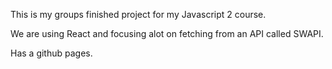 This is my groups finished project for my Javascript 2 course.

We are using React and focusing alot on fetching from an API called SWAPI.

Has a github pages.
